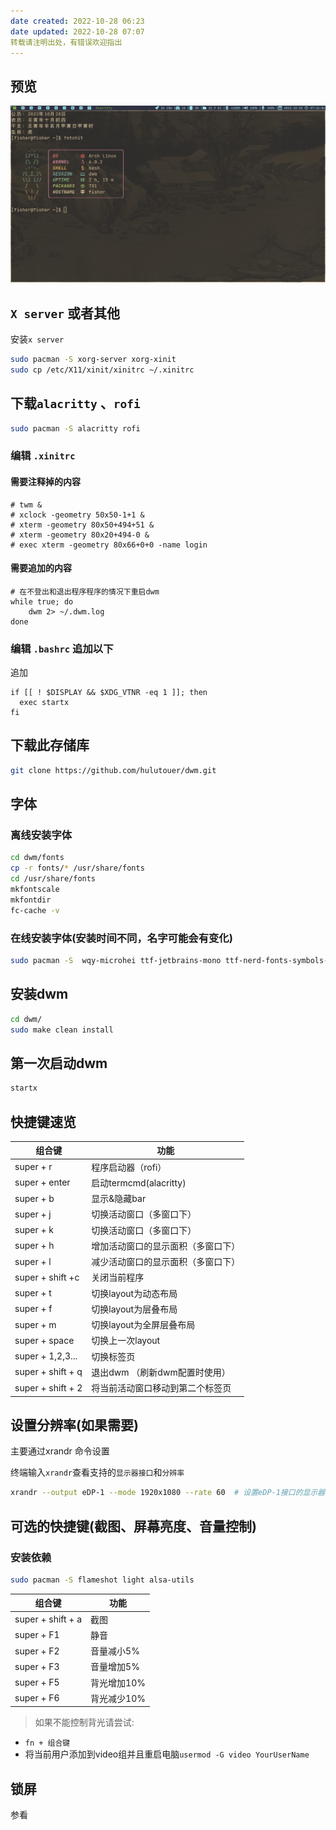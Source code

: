 ```yaml
---
date created: 2022-10-28 06:23
date updated: 2022-10-28 07:07
转载请注明出处，有错误欢迎指出
---
```


## 预览
![screenshot](https://github.com/hulutouer/dwm/blob/main/screenshot.png)

## `X server` 或者其他

安装`x server`

```bash
sudo pacman -S xorg-server xorg-xinit
sudo cp /etc/X11/xinit/xinitrc ~/.xinitrc
```

## 下载`alacritty` 、`rofi`

```bash
sudo pacman -S alacritty rofi
```

### 编辑 `.xinitrc`

#### 需要注释掉的内容

```
# twm &
# xclock -geometry 50x50-1+1 &
# xterm -geometry 80x50+494+51 &
# xterm -geometry 80x20+494-0 &
# exec xterm -geometry 80x66+0+0 -name login
```

#### 需要追加的内容

```
# 在不登出和退出程序程序的情况下重启dwm
while true; do
    dwm 2> ~/.dwm.log
done
```

### 编辑 `.bashrc` 追加以下

追加

```
if [[ ! $DISPLAY && $XDG_VTNR -eq 1 ]]; then
  exec startx
fi
```

## 下载此存储库

```bash
git clone https://github.com/hulutouer/dwm.git 
```

## 字体

### 离线安装字体

```bash
cd dwm/fonts
cp -r fonts/* /usr/share/fonts
cd /usr/share/fonts
mkfontscale
mkfontdir
fc-cache -v

```

### 在线安装字体(安装时间不同，名字可能会有变化)

```bash
sudo pacman -S  wqy-microhei ttf-jetbrains-mono ttf-nerd-fonts-symbols-2048-em-mono
```

## 安装dwm

```bash
cd dwm/
sudo make clean install 
```

## 第一次启动dwm

```bash
startx
```

## 快捷键速览

|组合键| 功能|
|---|---|
|super + r| 程序启动器（rofi）|
|super + enter| 启动termcmd(alacritty)|
|super + b| 显示&隐藏bar|
|super + j| 切换活动窗口（多窗口下）|
|super + k| 切换活动窗口（多窗口下）|
|super + h| 增加活动窗口的显示面积（多窗口下）|
|super + l| 减少活动窗口的显示面积（多窗口下）|
|super + shift +c| 关闭当前程序|
|super + t| 切换layout为动态布局|
|super + f| 切换layout为层叠布局|
|super + m| 切换layout为全屏层叠布局|
|super + space| 切换上一次layout|
|super + 1,2,3...| 切换标签页|
|super + shift + q| 退出dwm （刷新dwm配置时使用）|
|super + shift + 2| 将当前活动窗口移动到第二个标签页|

## 设置分辨率(如果需要)

主要通过xrandr 命令设置

终端输入`xrandr`查看支持的`显示器接口`和`分辨率`

```bash
xrandr --output eDP-1 --mode 1920x1080 --rate 60  # 设置eDP-1接口的显示器分辨率为1920x1080 刷新率60hz
```

## 可选的快捷键(截图、屏幕亮度、音量控制)

### 安装依赖

```bash
sudo pacman -S flameshot light alsa-utils
```

|组合键|功能|
|---|---|
|super + shift + a| 截图|
|super + F1| 静音|
|super + F2| 音量减小5%|
|super + F3| 音量增加5%|
|super + F5| 背光增加10%|
|super + F6| 背光减少10%|

> 如果不能控制背光请尝试:
- `fn + 组合键`
- 将当前用户添加到video组并且重启电脑`usermod -G video YourUserName`

## 锁屏

参看
